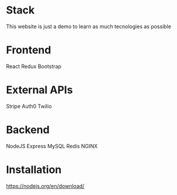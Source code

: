 # Stack
This website is just a demo to learn as much tecnologies as possible

# Frontend
React
Redux
Bootstrap

# External APIs
Stripe
Auth0
Twilio

# Backend
NodeJS
Express
MySQL
Redis
NGINX

# Installation
https://nodejs.org/en/download/